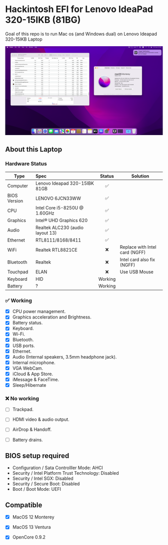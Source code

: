 # Hackintosh EFI for Lenovo IdeaPad 320-15IKB (81BG)
Goal of this repo is to run Mac os (and Windows dual) on Lenovo Ideapad 320-15IKB Laptop

<img src="/Screen Shot 2023-06-02 at 21.31.35.png">

## About this Laptop

### Hardware Status

Type | Spec | Status | Solution
---------|:---------|:----------:|----------
Computer		| Lenovo Ideapad 320-15IBK 81GB   | :white_check_mark: |
BIOS Version	| LENOVO 6JCN33WW | :white_check_mark: |
CPU				| Intel Core i5-8250U @ 1.60GHz | :white_check_mark: | 
Graphics		| Intel® UHD Graphics 620 | :white_check_mark: |
Audio			| Realtek ALC230 (audio layout 13) | :white_check_mark: |
Ethernet		| RTL8111/8168/8411 | :white_check_mark: |
WiFi			| Realtek RTL8821CE | :x: | Replace with Intel card (NGFF)
Bluetooth		| Realtek | :x: | Intel card also fix (NGFF)
Touchpad		| ELAN | :x: | Use USB Mouse
Keyboard		| HID | Working |
Battery		|   ? | Working |

### :white_check_mark: Working
- [x] CPU power management.
- [x] Graphics acceleration and Brightness.
- [x] Battery status.
- [x] Keyboard.
- [x] Wi-Fi.
- [x] Bluetooth.
- [x] USB ports.
- [x] Ethernet.
- [x] Audio (Internal speakers, 3.5mm headphone jack).
- [x] Internal microphone.
- [x] VGA WebCam.
- [x] iCloud & App Store.
- [x] iMessage & FaceTime.
- [x] Sleep/Hibernate

### :x: No working
- [ ] Trackpad.
- [ ] HDMI video & audio output.
- [ ] AirDrop & Handoff.
- [ ] Battery drains.


## BIOS setup required

- Configuration / Sata Controlller Mode: AHCI
- Security / Intel Platform Trust Technology: Disabled
- Security / Intel SGX: Disabled
- Security / Secure Boot: Disabled
- Boot / Boot Mode: UEFI

## Compatible
- [x] MacOS 12 Monterey
- [x] MacOS 13 Ventura
- [x] OpenCore 0.9.2



